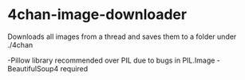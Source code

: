 # 4chan-image-downloader
Downloads all images from a thread and saves them to a folder under ./4chan

-Pillow library recommended over PIL due to bugs in PIL.Image
-BeautifulSoup4 required
